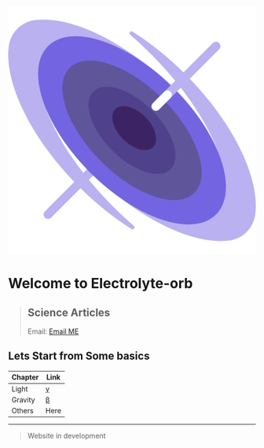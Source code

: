 ![Logo](black-hole.svg)
# Welcome to Electrolyte-orb

> ## Science Articles
> Email: [Email ME](mailto:electrolyte.orb@gmail.com?Subject=From%20Github)

## Lets Start from Some basics

Chapter | Link
------------ | -------------
Light | <a href="https://google.com"> &gamma; </a>
Gravity | <a href="https://google.com"> &beta;</a>
Others | Here

---

> Website in development



